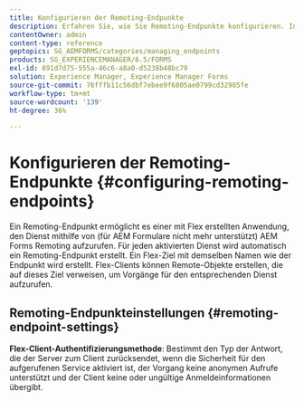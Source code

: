 ```yaml
---
title: Konfigurieren der Remoting-Endpunkte
description: Erfahren Sie, wie Sie Remoting-Endpunkte konfigurieren. In diesem Dokument wird erläutert, wie Sie mit Flex erstellte Anwendungen aktivieren, um den Dienst mithilfe des AEM Forms Remoting aufzurufen.
contentOwner: admin
content-type: reference
geptopics: SG_AEMFORMS/categories/managing_endpoints
products: SG_EXPERIENCEMANAGER/6.5/FORMS
exl-id: 891d7d75-555a-46c6-a8a0-d5238b48bc79
solution: Experience Manager, Experience Manager Forms
source-git-commit: 76fffb11c56dbf7ebee9f6805ae0799cd32985fe
workflow-type: tm+mt
source-wordcount: '139'
ht-degree: 36%

---
```


# Konfigurieren der Remoting-Endpunkte {#configuring-remoting-endpoints}

Ein Remoting-Endpunkt ermöglicht es einer mit Flex erstellten Anwendung, den Dienst mithilfe von (für AEM Formulare nicht mehr unterstützt) AEM Forms Remoting aufzurufen. Für jeden aktivierten Dienst wird automatisch ein Remoting-Endpunkt erstellt. Ein Flex-Ziel mit demselben Namen wie der Endpunkt wird erstellt. Flex-Clients können Remote-Objekte erstellen, die auf dieses Ziel verweisen, um Vorgänge für den entsprechenden Dienst aufzurufen.

## Remoting-Endpunkteinstellungen {#remoting-endpoint-settings}

**Flex-Client-Authentifizierungsmethode**: Bestimmt den Typ der Antwort, die der Server zum Client zurücksendet, wenn die Sicherheit für den aufgerufenen Service aktiviert ist, der Vorgang keine anonymen Aufrufe unterstützt und der Client keine oder ungültige Anmeldeinformationen übergibt.

